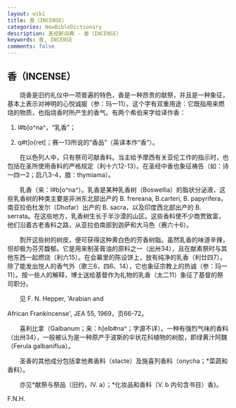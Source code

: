```yaml
---
layout: wiki
title: 香（INCENSE）
categories: NewBibleDictionary
description: 圣经新词典 - 香（INCENSE）
keywords: 香, INCENSE
comments: false
---
```


## 香（INCENSE）

　　烧香是旧约礼仪中一项普遍的特色，香是一种昂贵的献祭，并且是一种象征，基本上表示对神明的心悦诚服（参：玛一11）。这个字有双重用途：它既指用来燃烧的物质，也指烧香时所产生的香气。有两个希伯来字给译作香：

1. l#b[o^na^，“乳香”；

2. q#t]o{ret[；赛一13所说的“香品”（英译本作“香”）。

　　在以色列人中，只有祭司可献香料。当主给予摩西有关亚伦工作的指示时，也包括在圣所使用香料的严格规定（利十六12-13）。在圣经中香也象征祷告（如：诗一四一2；启八3-4，腊：thymiama）。

　　乳香（来：l#b[o^na^）。乳香是某种乳香树（Boswellia）的脂状分泌液，这些乳香树的种类主要是非洲东北部出产的 B. frereana, B.carteri, B. papyrifera，南亚拉伯杜发尔（Dhofar）出产的 B. sacra，以及印度西北部出产的 B. serrata。在这些地方，乳香树生长于半沙漠的山区。这些香料使不少商贾致富，他们沿着古老香料之路，从亚拉伯南部到迦萨和大马色（赛六十6）。

　　割开这些树的树皮，便可获得这种黄白色的芳香树脂。虽然乳香的味道辛辣，但却极为芬芳馥郁。它是用来制圣膏油的原料之一（出卅34），且在献素祭时与其他东西一起燃烧（利六15）。在会幕里的陈设饼上，放有纯净的乳香（利廿四7）。除了能发出悦人的香气外（歌三6，四6、14），它也象征宗教上的热诚（参：玛一11）。按一些人的解释，博士送给基督作为礼物的乳香（太二11）象征了基督的祭司职分。

　　见 F. N. Hepper, 'Arabian and

African Frankincense', JEA 55, 1969，页66-72。

　　喜利比拿（Galbanum；来：h]elb#na^；字源不详）。一种有强烈气味的香料（出卅34），一般被认为是一种原产于波斯的伞状花科植物的树胶，即绿黄汁阿魏（Ferula galbaniflua）。

　　圣香的其他成分包括拿他弗香料（stacte）及施喜列香料（onycha；*菜蔬和香料）。

　　亦见*献祭与祭品（旧约，IV. a）；*化妆品和香料（V. b 内句含书目）香}。

F.N.H.










